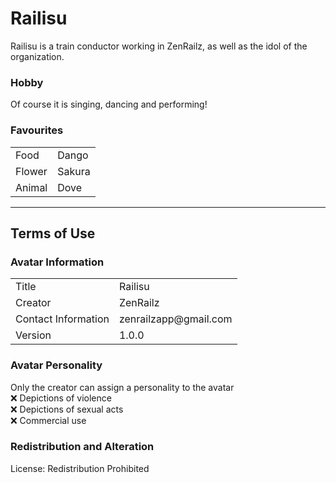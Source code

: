 # Railisu

Railisu is a train conductor working in ZenRailz, as well as the idol of the organization.

### Hobby

Of course it is singing, dancing and performing!

### Favourites

<table>
    <tr>
        <td>Food</td>
        <td>Dango</td>
    </tr>
    <tr>
        <td>Flower</td>
        <td>Sakura</td>
    </tr>
    <tr>
        <td>Animal</td>
        <td>Dove</td>
    </tr>
</table>

---

## Terms of Use

### Avatar Information

<table>
    <tr>
        <td>Title</td>
        <td>Railisu</td>
    <tr>
    <tr>
        <td>Creator</td>
        <td>ZenRailz</td>
    </tr>
    <tr>
        <td>Contact Information</td>
        <td>zenrailzapp@gmail.com</td>
    </tr>
    <tr>
        <td>Version</td>
        <td>1.0.0</td>
    </tr>
</table>

### Avatar Personality

Only the creator can assign a personality to the avatar<br>
&#10060; Depictions of violence<br>
&#10060; Depictions of sexual acts<br>
&#10060; Commercial use

### Redistribution and Alteration

License: Redistribution Prohibited
